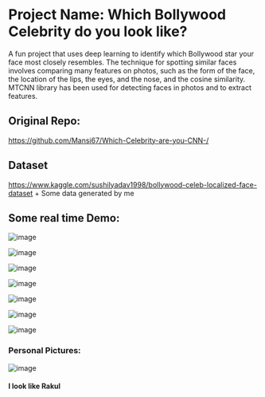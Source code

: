 # Project Name: Which Bollywood Celebrity do you look like?

A fun project that uses deep learning to identify which Bollywood star your face most closely resembles.
The technique for spotting similar faces involves comparing many features on photos, such as the form of the face, the location of the lips, the eyes, and the nose, and the cosine similarity. MTCNN library has been used for detecting faces in photos and to extract features.  

## Original Repo:
https://github.com/Mansi67/Which-Celebrity-are-you-CNN-/

## Dataset
https://www.kaggle.com/sushilyadav1998/bollywood-celeb-localized-face-dataset 
+
Some data generated by me

## Some real time Demo:

![image](https://user-images.githubusercontent.com/105342764/201540203-46d4a515-fc06-415d-99c1-5b03e052af6f.png)

![image](https://user-images.githubusercontent.com/105342764/201540280-cc82619f-fa45-4aee-b717-2c7216ae79b6.png)

![image](https://user-images.githubusercontent.com/105342764/201540364-ada59350-979a-45e6-82a9-36bd6dc6848e.png)

![image](https://user-images.githubusercontent.com/105342764/201540460-caf88c70-0f8d-4645-a195-58ac33835f1d.png)

![image](https://user-images.githubusercontent.com/105342764/201540551-5ce3ff6c-a319-48a9-a37f-9524be87fa2d.png)

![image](https://user-images.githubusercontent.com/105342764/201540626-c7dea999-fdd5-469f-b707-dc67dd11c78e.png)

![image](https://user-images.githubusercontent.com/105342764/201540980-002f1c3a-5bb4-4c4f-9f70-d5933b4f8dd3.png)

### Personal Pictures:


![image](https://user-images.githubusercontent.com/105342764/201540730-488ac13e-b133-40df-a845-be0a72d0ebcd.png)
#### I look like Rakul

